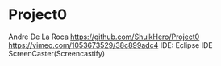 # Project0
Andre De La Roca
https://github.com/ShulkHero/Project0
https://vimeo.com/1053673529/38c899adc4
IDE: Eclipse IDE
ScreenCaster(Screencastify)
